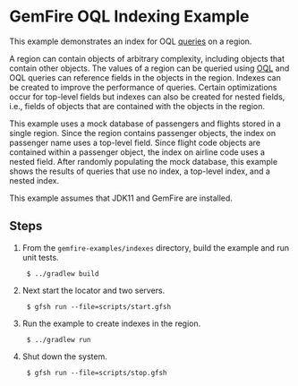 <!--
  ~ Copyright (c) VMware, Inc. 2023. All rights reserved.
  -->
<!--
Licensed to the Apache Software Foundation (ASF) under one or more
contributor license agreements.  See the NOTICE file distributed with
this work for additional information regarding copyright ownership.
The ASF licenses this file to You under the Apache License, Version 2.0
(the "License"); you may not use this file except in compliance with
the License.  You may obtain a copy of the License at

     http://www.apache.org/licenses/LICENSE-2.0

Unless required by applicable law or agreed to in writing, software
distributed under the License is distributed on an "AS IS" BASIS,
WITHOUT WARRANTIES OR CONDITIONS OF ANY KIND, either express or implied.
See the License for the specific language governing permissions and
limitations under the License.
-->

# GemFire OQL Indexing Example

This example demonstrates an index for OQL
[queries](https://docs.vmware.com/en/VMware-GemFire/10.0/gf/developing-query_index-query_index.html)
on a region.

A region can contain objects of arbitrary complexity, including objects that contain other objects.
The values of a region can be queried using
[OQL](https://docs.vmware.com/en/VMware-GemFire/10.0/gf/developing-querying_basics-chapter_overview.html) and
OQL queries can reference fields in the objects in the region. Indexes can be created to improve
the performance of queries. Certain optimizations occur for top-level fields but indexes can also be
created for nested fields, i.e., fields of objects that are contained with the objects in the
region.

This example uses a mock database of passengers and flights stored in a single region. Since the
region contains passenger objects, the index on passenger name uses a top-level field.
Since flight code objects are contained within a passenger object, the index on airline code uses a
nested field. After randomly populating the mock database, this example shows the results of queries
that use no index, a top-level index, and a nested index.

This example assumes that JDK11 and GemFire are installed.

## Steps

1. From the `gemfire-examples/indexes` directory, build the example and
   run unit tests.

        $ ../gradlew build

2. Next start the locator and two servers.

        $ gfsh run --file=scripts/start.gfsh

3. Run the example to create indexes in the region.

        $ ../gradlew run

4. Shut down the system.

        $ gfsh run --file=scripts/stop.gfsh
